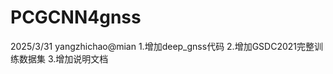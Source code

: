 # PCGCNN4gnss
2025/3/31
    yangzhichao@mian
    1.增加deep_gnss代码
    2.增加GSDC2021完整训练数据集
    3.增加说明文档